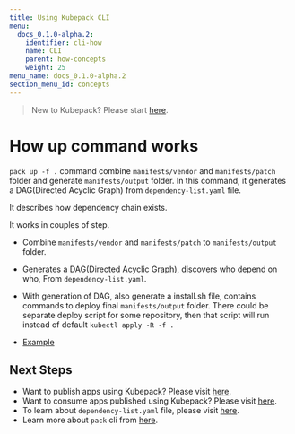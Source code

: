 ```yaml
---
title: Using Kubepack CLI
menu:
  docs_0.1.0-alpha.2:
    identifier: cli-how
    name: CLI
    parent: how-concepts
    weight: 25
menu_name: docs_0.1.0-alpha.2
section_menu_id: concepts
---
```


> New to Kubepack? Please start [here](/docs/concepts/README.md).

# How up command works

`pack up -f .` command combine `manifests/vendor` and `manifests/patch` folder and generate `manifests/output` folder. In this command, it generates a DAG(Directed Acyclic Graph) 
from `dependency-list.yaml` file. 

It describes how dependency chain exists. 

It works in couples of step.

 - Combine `manifests/vendor` and `manifests/patch` to `manifests/output` folder.
 - Generates a DAG(Directed Acyclic Graph), discovers who depend on who, From `dependency-list.yaml`.
 - With generation of DAG, also generate a install.sh file, contains commands to deploy final `manifests/output` folder.
 There could be separate deploy script for some repository, then that script will run instead of default `kubectl apply -R -f .`
 
 
- [Example](/docs/_testdata/test-11)

## Next Steps

- Want to publish apps using Kubepack? Please visit [here](/docs/concepts/how/publisher.md).
- Want to consume apps published using Kubepack? Please visit [here](/docs/concepts/how/user.md).
- To learn about `dependency-list.yaml` file, please visit [here](/docs/concepts/how/manifest.md).
- Learn more about `pack` cli from [here](/docs/concepts/how/cli.md).  
